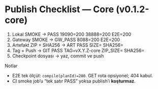 # Publish Checklist — Core (v0.1.2-core)

1) Lokal SMOKE → PASS 19090=200 38888=200 E2E=200
2) Gateway SMOKE → GW_PASS 8088=200 E2E=200
3) Artefakt ZIP + SHA256 → ART PASS SIZE=<n> SHA256=<hex>
4) Tag + Push → GIT PASS TAG=vX.Y.Z-core ZIP_SIZE=<n> SHA256=<hex>
5) Checkpoint dosyası → yaz, commit ve push

Notlar
- E2E tek ölçüt: `compile(planId)=200`. GET rota opsiyonel; 404 kabul.
- CI smoke job’u “tek satır PASS” yoksa publish’i **koşturmaz**.
